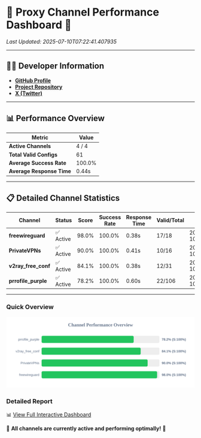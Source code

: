 # 🌟 Proxy Channel Performance Dashboard 🌟

_Last Updated: 2025-07-10T07:22:41.407935_

---

## 👩‍💻 Developer Information

- **[GitHub Profile](https://github.com/4n0nymou3)**  
- **[Project Repository](https://github.com/4n0nymou3/multi-proxy-config-fetcher)**  
- **[X (Twitter)](https://x.com/4n0nymou3)**  

---

## 📊 Performance Overview

| Metric                | Value       |
|-----------------------|-------------|
| **Active Channels**   | 4 / 4       |
| **Total Valid Configs** | 61          |
| **Average Success Rate** | 100.0%      |
| **Average Response Time** | 0.44s       |

---

## 📋 Detailed Channel Statistics

| Channel          | Status     | Score  | Success Rate | Response Time | Valid/Total | Last Success               |
|------------------|------------|--------|--------------|---------------|-------------|----------------------------|
| **freewireguard**  | ✅ Active  | 98.0%  | 100.0% | 0.38s         | 17/18       | 2025-07-10T07:22:41.406173 |
| **PrivateVPNs**  | ✅ Active  | 90.0%  | 100.0% | 0.41s         | 10/16       | 2025-07-10T07:22:41.000865 |
| **v2ray_free_conf**  | ✅ Active  | 84.1%  | 100.0% | 0.38s         | 12/31       | 2025-07-10T07:22:40.548606 |
| **prrofile_purple**  | ✅ Active  | 78.2%  | 100.0% | 0.60s         | 22/106       | 2025-07-10T07:22:40.119925 |

---

### Quick Overview
<div align="center">
  <a href="https://raw.githubusercontent.com/nullluser/NullRepo/refs/heads/main/assets/channel_stats_chart.svg">
    <img src="https://raw.githubusercontent.com/nullluser/NullRepo/refs/heads/main/assets/channel_stats_chart.svg" alt="Source Performance Statistics" width="800">
  </a>
</div>

### Detailed Report
📊 [View Full Interactive Dashboard](https://htmlpreview.github.io/?https://github.com/nullluser/NullRepo/blob/main/assets/performance_report.html)

🎉 **All channels are currently active and performing optimally!** 🎉
